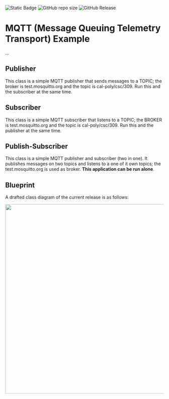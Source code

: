 ![Static Badge](https://img.shields.io/badge/author-javiergs-orange)
![GitHub repo size](https://img.shields.io/github/repo-size/CSC3100/GUI)
![GitHub Release](https://img.shields.io/github/v/release/CSC3100/GUI)

# MQTT (Message Queuing Telemetry Transport) Example

...
<br>

## Publisher
This class is a simple MQTT publisher that sends messages to a TOPIC; the broker is test.mosquitto.org and the topic is cal-poly/csc/309.
Run this and the subscriber at the same time.
## Subscriber
This class is a simple MQTT subscriber that listens to a TOPIC; the BROKER is test.mosquitto.org and the topic is cal-poly/csc/309.
Run this and the publisher at the same time.

## Publish-Subscriber
This class is a simple MQTT publisher and subscriber (two in one). It publishes messages on two topics and listens to a one of it own topics; the test.mosquitto.org is used as broker. <b>This application can be run alone</b>.

## Blueprint
A drafted class diagram of the current release is as follows:

<p align="center">
<img width="600" src="https://github.com/CSC3100/GUI/assets/3814755/7aea8a30-8bb5-4502-ac32-2607c4f0c2a1">
</p>

